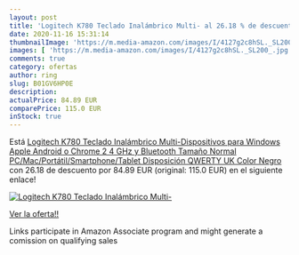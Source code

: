 ```yaml
---
layout: post
title: 'Logitech K780 Teclado Inalámbrico Multi- al 26.18 % de descuento'
date: 2020-11-16 15:31:14
thumbnailImage: 'https://m.media-amazon.com/images/I/4127g2c8hSL._SL200_.jpg'
images: [ 'https://m.media-amazon.com/images/I/4127g2c8hSL._SL200_.jpg' ]
comments: true
category: ofertas
author: ring
slug: B01GV6HP0E
description:
actualPrice: 84.89 EUR
comparePrice: 115.0 EUR
inStock: true
---
```


Está [Logitech K780 Teclado Inalámbrico Multi-Dispositivos para Windows  Apple  Android o Chrome  2 4 GHz y Bluetooth  Tamaño Normal  PC/Mac/Portátil/Smartphone/Tablet  Disposición QWERTY UK  Color Negro](https://www.amazon.es/dp/B01GV6HP0E/?tag=tolees-21) con 26.18 de descuento por 84.89 EUR (original: 115.0 EUR) en el siguiente enlace!

[![Logitech K780 Teclado Inalámbrico Multi-](https://m.media-amazon.com/images/I/4127g2c8hSL._SL200_.jpg)](https://www.amazon.es/dp/B01GV6HP0E/?tag=tolees-21)

[Ver la oferta!!](https://www.amazon.es/dp/B01GV6HP0E/?tag=tolees-21)

Links participate in Amazon Associate program and might generate a comission on qualifying sales


